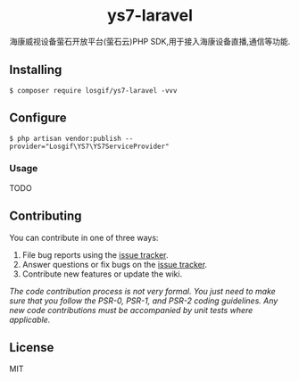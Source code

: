 <h1 align="center"> ys7-laravel </h1>

<p align="center"> 海康威视设备萤石开放平台(萤石云)PHP SDK,用于接入海康设备直播,通信等功能.</p>


## Installing

```shell
$ composer require losgif/ys7-laravel -vvv
```

## Configure

```shell
$ php artisan vendor:publish --provider="Losgif\YS7\YS7ServiceProvider"
```

### Usage

TODO


## Contributing

You can contribute in one of three ways:

1. File bug reports using the [issue tracker](https://github.com/losgif/ys7-laravel/issues).
2. Answer questions or fix bugs on the [issue tracker](https://github.com/losgif/ys7-laravel/issues).
3. Contribute new features or update the wiki.

_The code contribution process is not very formal. You just need to make sure that you follow the PSR-0, PSR-1, and PSR-2 coding guidelines. Any new code contributions must be accompanied by unit tests where applicable._

## License

MIT
